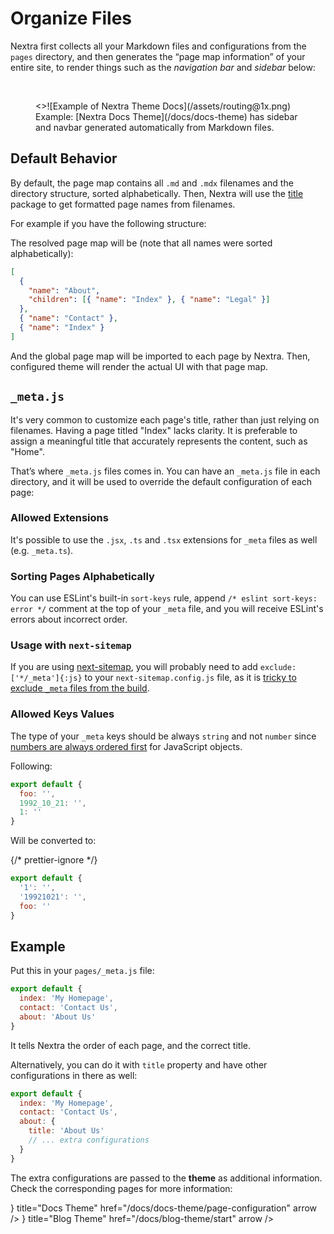 # Organize Files

Nextra first collects all your Markdown files and configurations from the
`pages` directory, and then generates the “page map information” of your entire
site, to render things such as the _navigation bar_ and _sidebar_ below:

<br />

<figure>
  <>![Example of Nextra Theme Docs](/assets/routing@1x.png)</>
  <figcaption>
    Example: [Nextra Docs Theme](/docs/docs-theme) has sidebar and navbar
    generated automatically from Markdown files.
  </figcaption>
</figure>

## Default Behavior

By default, the page map contains all `.md` and `.mdx` filenames and the
directory structure, sorted alphabetically. Then, Nextra will use the
[title](https://github.com/vercel/title) package to get formatted page names
from filenames.

For example if you have the following structure:

<FileTree>
  <FileTree.Folder name="pages" defaultOpen>
    <FileTree.File name="contact.md" />
    <FileTree.File name="index.mdx" />
    <FileTree.Folder name="about" defaultOpen>
      <FileTree.File name="legal.md" />
      <FileTree.File name="index.mdx" />
    </FileTree.Folder>
  </FileTree.Folder>
</FileTree>

The resolved page map will be (note that all names were sorted alphabetically):

```json
[
  {
    "name": "About",
    "children": [{ "name": "Index" }, { "name": "Legal" }]
  },
  { "name": "Contact" },
  { "name": "Index" }
]
```

And the global page map will be imported to each page by Nextra. Then,
configured theme will render the actual UI with that page map.

## `_meta.js`

It's very common to customize each page's title, rather than just relying on
filenames. Having a page titled "Index" lacks clarity. It is preferable to
assign a meaningful title that accurately represents the content, such as
"Home".

That’s where `_meta.js` files comes in. You can have an `_meta.js` file in each
directory, and it will be used to override the default configuration of each
page:

<FileTree>
  <FileTree.Folder name="pages" defaultOpen>
    <FileTree.File name="_meta.js" />
    <FileTree.File name="contact.md" />
    <FileTree.File name="index.mdx" />
    <FileTree.Folder name="about" defaultOpen>
      <FileTree.File name="_meta.js" />
      <FileTree.File name="legal.md" />
      <FileTree.File name="index.mdx" />
    </FileTree.Folder>
  </FileTree.Folder>
</FileTree>

### Allowed Extensions

It's possible to use the `.jsx`, `.ts` and `.tsx` extensions for `_meta` files
as well (e.g. `_meta.ts`).

### Sorting Pages Alphabetically

You can use ESLint's built-in `sort-keys` rule, append
`/* eslint sort-keys: error */` comment at the top of your `_meta` file, and you
will receive ESLint's errors about incorrect order.

### Usage with `next-sitemap`

If you are using
[next-sitemap](https://github.com/iamvishnusankar/next-sitemap), you will
probably need to add `exclude: ['*/_meta']{:js}` to your
`next-sitemap.config.js` file, as it is
[tricky to exclude `_meta` files from the build](https://github.com/vercel/next.js/issues/8974#issuecomment-542525837).

### Allowed Keys Values

The type of your `_meta` keys should be always `string` and not `number` since
[numbers are always ordered first](https://dev.to/frehner/the-order-of-js-object-keys-458d)
for JavaScript objects.

Following:

```js filename="pages/_meta.js"
export default {
  foo: '',
  1992_10_21: '',
  1: ''
}
```

Will be converted to:

{/* prettier-ignore */}
```js filename="pages/_meta.js"
export default {
  '1': '',
  '19921021': '',
  foo: ''
}
```

## Example

Put this in your `pages/_meta.js` file:

```js filename="pages/_meta.js"
export default {
  index: 'My Homepage',
  contact: 'Contact Us',
  about: 'About Us'
}
```

It tells Nextra the order of each page, and the correct title.

Alternatively, you can do it with `title` property and have other configurations
in there as well:

```js filename="pages/_meta.js"
export default {
  index: 'My Homepage',
  contact: 'Contact Us',
  about: {
    title: 'About Us'
    // ... extra configurations
  }
}
```

The extra configurations are passed to the **theme** as additional information.
Check the corresponding pages for more information:

<Cards>
  <Cards.Card
    icon={<NewsletterIcon />}
    title="Docs Theme"
    href="/docs/docs-theme/page-configuration"
    arrow
  />
  <Cards.Card
    icon={<FileIcon />}
    title="Blog Theme"
    href="/docs/blog-theme/start"
    arrow
  />
  <Cards.Card title="Custom Theme" href="/docs/custom-theme" arrow />
</Cards>